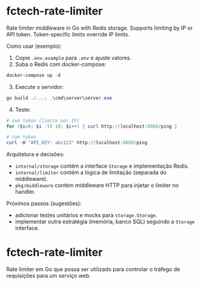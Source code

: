 # fctech-rate-limiter

Rate limiter middleware in Go with Redis storage. Supports limiting by IP or API token. Token-specific limits override IP limits.

Como usar (exemplo):

1. Copie `.env.example` para `.env` e ajuste valores.
2. Suba o Redis com docker-compose:

```powershell
docker-compose up -d
```

3. Execute o servidor:

```powershell
go build ./...; .\cmd\server\server.exe
```

4. Teste:

```powershell
# sem token (limite por IP)
for ($i=0; $i -lt 10; $i++) { curl http://localhost:8080/ping }

# com token
curl -H "API_KEY: abc123" http://localhost:8080/ping
```

Arquitetura e decisões:
- `internal/storage` contém a interface `Storage` e implementação Redis.
- `internal/limiter` contém a lógica de limitação (separada do middleware).
- `pkg/middleware` contém middleware HTTP para injetar o limiter no handler.

Próximos passos (sugestões):
- adicionar testes unitários e mocks para `storage.Storage`.
- implementar outra estratégia (memória, banco SQL) seguindo a `Storage` interface.
# fctech-rate-limiter
Rate limiter em Go que possa ser utilizado para controlar o tráfego de requisições para um serviço web. 
